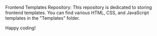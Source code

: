 Frontend Templates Repository: 
This repository is dedicated to storing frontend templates. You can find various HTML, CSS, and JavaScript templates in the "Templates" folder.



Happy coding!
